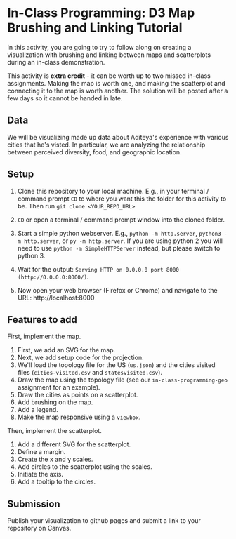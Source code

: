 # In-Class Programming: D3 Map Brushing and Linking Tutorial
In this activity, you are going to try to follow along on creating a visualization with brushing and linking between maps and scatterplots during an in-class demonstration.

This activity is __extra credit__ - it can be worth up to two missed in-class assignments.  Making the map is worth one, and making the scatterplot and connecting it to the map is worth another.  The solution will be posted after a few days so it cannot be handed in late.

## Data

We will be visualizing made up data about Aditeya's experience with various cities that he's visted.  In particular, we are analyzing the relationship between perceived diversity, food, and geographic location.

## Setup
1. Clone this repository to your local machine. E.g., in your terminal / command prompt `CD` to where you want this the folder for this activity to be. Then run `git clone <YOUR_REPO_URL>`

1. `CD` or open a terminal / command prompt window into the cloned folder.

1. Start a simple python webserver. E.g., `python -m http.server`, `python3 -m http.server`, or `py -m http.server`. If you are using python 2 you will need to use `python -m SimpleHTTPServer` instead, but please switch to python 3.

1. Wait for the output: `Serving HTTP on 0.0.0.0 port 8000 (http://0.0.0.0:8000/)`.

1. Now open your web browser (Firefox or Chrome) and navigate to the URL: http://localhost:8000

## Features to add

First, implement the map.

1. First, we add an SVG for the map.  
2. Next, we add setup code for the projection.
3. We'll load the topology file for the US (`us.json`) and the cities visited files (`cities-visited.csv` and `statesvisited.csv`).
4. Draw the map using the topology file (see our `in-class-programming-geo` assignment for an example).
5. Draw the cities as points on a scatterplot.
6. Add brushing on the map.
7. Add a legend.
8. Make the map responsive using a `viewbox`.

Then, implement the scatterplot.

1. Add a different SVG for the scatterplot.
2. Define a margin.
3. Create the x and y scales.
4. Add circles to the scatterplot using the scales.
5. Initiate the axis.
6. Add a tooltip to the circles.

## Submission

Publish your visualization to github pages and submit a link to your repository on Canvas.